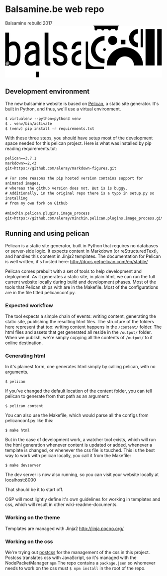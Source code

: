 # Balsamine.be web repo
Balsamine rebuild 2017
![logo-balsa](content/images/logo-balsa-16-17-large.svg)

## Development environment
The new balsamine website is based on [Pelican](https://blog.getpelican.com/), a static site generator. It's built in Python, and thus, we'll use a virtual environment.

```
$ virtualenv --python=python3 venv
$ . venv/bin/activate
$ (venv) pip install -r requirements.txt
```

With these three steps, you should have setup most of the development space needed for this pelican project. Here is what was installed by pip reading requirements.txt:

```
pelican==3.7.1
markdown>=2,<3
git+https://github.com/aleray/markdown-figures.git

# For some reasons the pip hosted version contains support for animated images,
# whereas the github version does not. But is is buggy.
# Additionally, in the original repo there is a typo in setup.py so installing
# from my own fork on Github

#minchin.pelican.plugins.image_process
git+https://github.com/aleray/minchin.pelican.plugins.image_process.git@2e5aa07
```

## Running and using pelican
Pelican is a static site generator, built in Python that requires no databases or server-side logic. It expects content in Markdown (or reStructuredText), and handles this content in Jinja2 templates. The documentation for Pelican is well written, it's hosted here: http://docs.getpelican.com/en/stable/

Pelican comes prebuilt with a set of tools to help development and deployment. As it generates a static site, in plain html, we can run the full current website locally during build and development phases. Most of the tools that Pelican ships with are in the Makefile. Most of the configurations are in the file titled pelicanconf.py.

### Expected workflow
The tool expects a simple chain of events: writing content, generating the static site, publishing the resulting html files. The structure of the folders here represent that too: writing content happens in the `/content/` folder. The html files and assets that get generated all reside in the `/output/` folder. When we publish, we're simply copying all the contents of `/output/` to it online destination.

### Generating html
In it's plainest form, one generates html simply by calling pelican, with no arguments.
```
$ pelican
```
If you've changed the default location of the content folder, you can tell pelican to generate from that path as an argument:
```
$ pelican content
```
You can also use the Makefile, which would parse all the configs from pelicanconf.py like this:
```
$ make html
```
But in the case of development work, a watcher tool exists, which will run the html generation whenever content is updated or added, whenever a template is changed, or whenever the css file is touched. This is the best way to work with pelican locally, you call it from the Makefile:
```
$ make devserver
```
The dev server is now also running, so you can visit your website locally at localhost:8000

That should be it to start off.

OSP will most lightly define it's own guidelines for working in templates and css, which will result in other wiki-readme-documents.

### Working on the theme

Templates are managed with Jinja2 http://jinja.pocoo.org/

### Working on the css

We're trying out [postcss](http://postcss.org/) for the management of the css in this project. Postcss translates css with JavaScript, so it's managed with the NodePacketManager `npm`
The repo contains a `package.json` so whomever needs to work on the css must `$ npm install` in the root of the repo.


